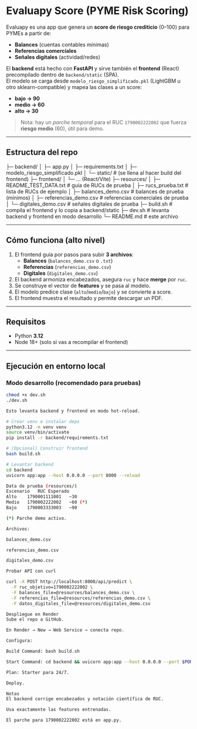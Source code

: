 # Evaluapy Score (PYME Risk Scoring)

Evaluapy es una app que genera un **score de riesgo crediticio** (0–100) para PYMEs a partir de:
- **Balances** (cuentas contables mínimas)
- **Referencias comerciales**
- **Señales digitales** (actividad/redes)

El **backend** está hecho con **FastAPI** y sirve también el **frontend** (React) precompilado dentro de `backend/static` (SPA).  
El modelo se carga desde `modelo_riesgo_simplificado.pkl` (LightGBM u otro sklearn-compatible) y mapea las clases a un score:
- **bajo → 90**
- **medio → 60**
- **alto → 30**

> Nota: hay un *parche temporal* para el RUC `1790002222002` que fuerza **riesgo medio** (60), útil para demo.

---

## Estructura del repo

├─ backend/
│ ├─ app.py
│ ├─ requirements.txt
│ ├─ modelo_riesgo_simplificado.pkl
│ └─ static/ # (se llena al hacer build del frontend)
├─ frontend/
│ └─ ... (React/Vite)
├─ resources/
│ ├─ README_TEST_DATA.txt # guía de RUCs de prueba
│ ├─ rucs_prueba.txt # lista de RUCs de ejemplo
│ ├─ balances_demo.csv # balances de prueba (mínimos)
│ ├─ referencias_demo.csv # referencias comerciales de prueba
│ └─ digitales_demo.csv # señales digitales de prueba
├─ build.sh # compila el frontend y lo copia a backend/static
├─ dev.sh # levanta backend y frontend en modo desarrollo
└─ README.md # este archivo

---

## Cómo funciona (alto nivel)

1. El frontend guía por pasos para subir **3 archivos**:
   - **Balances** (`balances_demo.csv` o `.txt`)
   - **Referencias** (`referencias_demo.csv`)
   - **Digitales** (`digitales_demo.csv`)
2. El backend armoniza encabezados, asegura `ruc` y hace **merge** por `ruc`.
3. Se construye el vector de **features** y se pasa al modelo.
4. El modelo predice clase (`alto`/`medio`/`bajo`) y se convierte a score.
5. El frontend muestra el resultado y permite descargar un PDF.

---

## Requisitos

- Python **3.12**
- Node 18+ (solo si vas a recompilar el frontend)

---

## Ejecución en entorno local

### Modo desarrollo (recomendado para pruebas)
```bash
chmod +x dev.sh
./dev.sh

Esto levanta backend y frontend en modo hot-reload.

# Crear venv e instalar deps
python3.12 -m venv venv
source venv/bin/activate
pip install -r backend/requirements.txt

# (Opcional) Construir frontend
bash build.sh

# Levantar backend
cd backend
uvicorn app:app --host 0.0.0.0 --port 8000 --reload

Data de prueba (resources/)
Escenario	RUC	Esperado
Alto	1790001111001	~30
Medio	1790002222002	~60 (*)
Bajo	1790003333003	~90

(*) Parche demo activo.

Archivos:

balances_demo.csv

referencias_demo.csv

digitales_demo.csv

Probar API con curl

curl -X POST http://localhost:8000/api/predict \
  -F ruc_objetivo=1790002222002 \
  -F balances_file=@resources/balances_demo.csv \
  -F referencias_file=@resources/referencias_demo.csv \
  -F datos_digitales_file=@resources/digitales_demo.csv

Despliegue en Render
Sube el repo a GitHub.

En Render → New → Web Service → conecta repo.

Configura:

Build Command: bash build.sh

Start Command: cd backend && uvicorn app:app --host 0.0.0.0 --port $PORT

Plan: Starter para 24/7.

Deploy.

Notas
El backend corrige encabezados y notación científica de RUC.

Usa exactamente las features entrenadas.

El parche para 1790002222002 está en app.py.